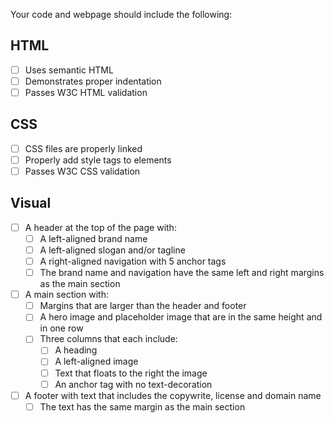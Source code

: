 Your code and webpage should include the following:

## HTML
- [ ] Uses semantic HTML
- [ ] Demonstrates proper indentation
- [ ] Passes W3C HTML validation

## CSS
- [ ] CSS files are properly linked
- [ ] Properly add style tags to elements
- [ ] Passes W3C CSS validation

## Visual
- [ ] A header at the top of the page with:
    - [ ] A left-aligned brand name  
    - [ ] A left-aligned slogan and/or tagline
    - [ ] A right-aligned navigation with 5 anchor tags
    - [ ] The brand name and navigation have the same left and right margins as the main section
- [ ] A main section with:
    - [ ] Margins that are larger than the header and footer
    - [ ] A hero image and placeholder image that are in the same height and in one row
    - [ ] Three columns that each include:
        - [ ] A heading
        - [ ] A left-aligned image
        - [ ] Text that floats to the right the image
        - [ ] An anchor tag with no text-decoration
- [ ] A footer with text that includes the copywrite, license and domain name
    - [ ] The text has the same margin as the main section
